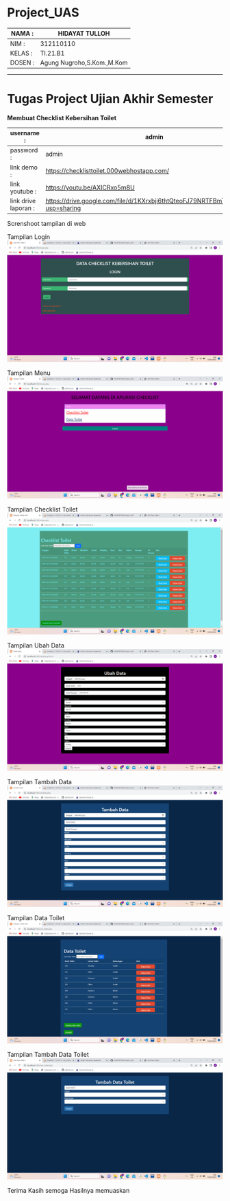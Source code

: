 # Project_UAS

| NAMA  :| HIDAYAT TULLOH |
| --- | --- |
| NIM   :| 312110110 |
| KELAS :| TI.21.B1 |
| DOSEN :| Agung Nugroho,S.Kom.,M.Kom |

<Hr>

# Tugas Project Ujian Akhir Semester

**Membuat  Checklist Kebersihan Toilet**<br>

|username :| admin  |
| --- | --- |
|password : | admin |
|link demo : | https://checklisttoilet.000webhostapp.com/ |
|link youtube : | https://youtu.be/AXICRxo5m8U |
| link drive laporan : | https://drive.google.com/file/d/1KXrxbji6thtQteoFJ79NRTFBmTkLJT7i/view?usp=sharing |




Screnshoot tampilan di web

Tampilan Login
![gambar1](SS/SS3.png)

Tampilan Menu
![gambar2](SS/SS4.png)

Tampilan Checklist Toilet
![gambar2](SS/SS5.png)

Tampilan Ubah Data
![gambar2](SS/SS6.png)

Tampilan Tambah Data
![gambar2](SS/SS7.png)

Tampilan Data Toilet
![gambar2](SS/SS8.png)

Tampilan Tambah Data Toilet
![gambar2](SS/SS9.png)

Terima Kasih 
semoga Hasilnya memuaskan